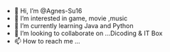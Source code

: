 - 👋 Hi, I’m @Agnes-Su16
- 👀 I’m interested in game, movie ,music
- 🌱 I’m currently learning Java and Python 
- 💞️ I’m looking to collaborate on ...Dicoding & IT Box
- 📫 How to reach me ...

<!---
AgnesSho16/AgnesSho16 is a ✨ special ✨ repository because its `README.md` (this file) appears on your GitHub profile.
You can click the Preview link to take a look at your changes.
--->
